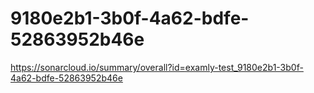 # 9180e2b1-3b0f-4a62-bdfe-52863952b46e
https://sonarcloud.io/summary/overall?id=examly-test_9180e2b1-3b0f-4a62-bdfe-52863952b46e
